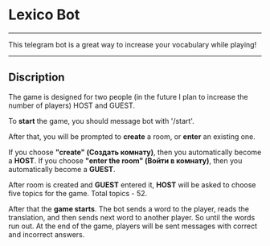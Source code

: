 # Lexico Bot

--------
This telegram bot is a great way to increase your vocabulary while playing!

--------

## Discription

The game is designed for two people (in the future I plan to increase the number of players) HOST and GUEST.

To **start** the game, you should message bot with '/start'.

After that, you will be prompted to **create** a room, or **enter** an existing one.

If you choose **"create" (Создать комнату)**, then you automatically become a **HOST**.
If you choose **"enter the room" (Войти в комнату)**, then you automatically become a **GUEST**.

After room is created and **GUEST** entered it, **HOST** will be asked to choose five topics for the game.
Total topics - 52.

After that the **game starts**. The bot sends a word to the player, reads the translation, and then sends
next word to another player. So until the words run out. At the end of the game, players will
be sent messages with correct and incorrect answers.

